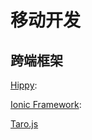 # 移动开发

## 跨端框架

[Hippy](https://github.com/Tencent/Hippy):

[Ionic Framework](https://github.com/ionic-team/ionic-framework):

[Taro.js](https://taro.zone)
